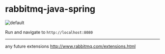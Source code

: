 # rabbitmq-java-spring

![default](https://user-images.githubusercontent.com/23150134/51821563-ace6a880-22ea-11e9-8234-f76ca4642e27.png)

Run and navigate to `http://localhost:8080`
***
any future extensions http://www.rabbitmq.com/extensions.html
